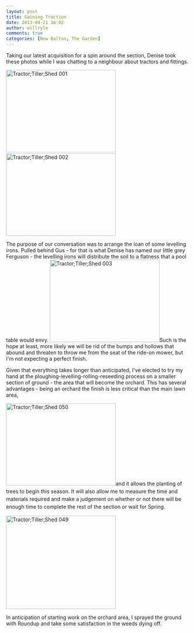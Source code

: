 ```yaml
---
layout: post
title: Gaining Traction
date: 2013-04-21 16:02
author: willryle
comments: true
categories: [New Bolton, The Garden]
---
```

Taking our latest acquisition for a spin around the section, Denise took these photos while I was chatting to a neighbour about tractors and fittings.

<!--more-->

<a href="http://willryle.files.wordpress.com/2013/04/tractortillershed-001.jpg" target="_blank"><img class="alignnone size-medium wp-image-1601" alt="Tractor;Tiller;Shed 001" src="http://willryle.files.wordpress.com/2013/04/tractortillershed-001.jpg?w=300" width="300" height="225" /></a> <a href="http://willryle.files.wordpress.com/2013/04/tractortillershed-002.jpg" target="_blank"><img class="alignright size-medium wp-image-1602" alt="Tractor;Tiller;Shed 002" src="http://willryle.files.wordpress.com/2013/04/tractortillershed-002.jpg?w=300" width="300" height="225" /></a>

The purpose of our conversation was to arrange the loan of some levelling irons. Pulled behind Gus - for that is what Denise has named our little grey Ferguson - the levelling irons will distribute the soil to a flatness that a pool table would envy. <a href="http://willryle.files.wordpress.com/2013/04/tractortillershed-003.jpg" target="_blank"><img class="alignright size-medium wp-image-1603" alt="Tractor;Tiller;Shed 003" src="http://willryle.files.wordpress.com/2013/04/tractortillershed-003.jpg?w=300" width="300" height="225" /></a>Such is the hope at least, more likely we will be rid of the bumps and hollows that abound and threaten to throw me from the seat of the ride-on mower, but I'm not expecting a perfect finish.

Given that everything takes longer than anticipated, I've elected to try my hand at the ploughing-levelling-rolling-reseeding process on a smaller section of ground - the area that will become the orchard. This has several advantages - being an orchard the finish is less critical than the main lawn area,

<img class="alignleft size-medium wp-image-1605" alt="Tractor;Tiller;Shed 050" src="http://willryle.files.wordpress.com/2013/04/tractortillershed-050.jpg?w=300" width="300" height="225" /><span style="line-height:1.5;">and it allows the planting of trees to begin this season. It will also allow me to measure the time and materials required and make a judgement on whether or not there will be enough time to complete the rest of the section or wait for Spring.</span>

<img class="wp-image-1604 alignleft" alt="Tractor;Tiller;Shed 049" src="http://willryle.files.wordpress.com/2013/04/tractortillershed-049.jpg?w=300" width="300" height="255" />

In anticipation of starting work on the orchard area, I sprayed the ground with Roundup and take some satisfaction in the weeds dying off.

&nbsp;

&nbsp;
